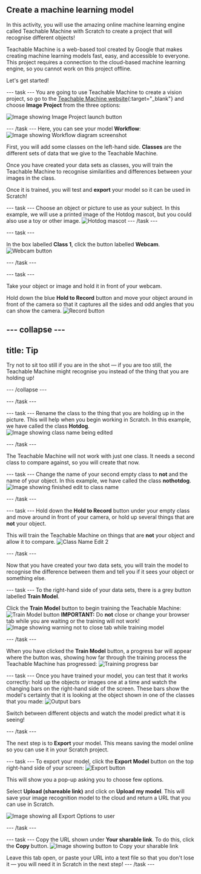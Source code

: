 ## Create a machine learning model

In this activity, you will use the amazing online machine learning engine called Teachable Machine with Scratch to create a project that will recognise different objects!

Teachable Machine is a web-based tool created by Google that makes creating machine learning models fast, easy, and accessible to everyone. This project requires a connection to the cloud-based machine learning engine, so you cannot work on this project offline.

Let's get started!


--- task ---
You are going to use Teachable Machine to create a vision project, so go to the [Teachable Machine website](https://teachablemachine.withgoogle.com/train){:target="_blank"} and choose **Image Project** from the three options:
 
![Image showing Image Project launch button](images/starter_project.png)

--- /task ---
Here, you can see your model **Workflow**:
![Image showing Workflow diagram screenshot](images/workflow.JPG)

First, you will add some classes on the left-hand side. **Classes** are the different sets of data that we give to the Teachable Machine.

Once you have created your data sets as classes, you will train the Teachable Machine to recognise similarities and differences between your images in the class.

Once it is trained, you will test and **export** your model so it can be used in Scratch!

--- task ---
Choose an object or picture to use as your subject. In this example, we will use a printed image of the Hotdog mascot, but you could also use a toy or other image.
![Hotdog mascot](images/hotdog-200x250.png)
--- /task ---

--- task ---

In the box labelled **Class 1**, click the button labelled **Webcam**.
![Webcam button](images/webcam.png)

--- /task ---

--- task ---

Take your object or image and hold it in front of your webcam.

Hold down the blue **Hold to Record** button and move your object around in front of the camera so that it captures all the sides and odd angles that you can show the camera.
![Record button](images/record.png)

--- collapse ---
---
title: Tip
---
Try not to sit too still if you are in the shot — if you are too still, the Teachable Machine might recognise you instead of the thing that you are holding up!

--- /collapse ---

--- /task ---

--- task ---
Rename the class to the thing that you are holding up in the picture. This will help when you begin working in Scratch. In this example, we have called the class **Hotdog**.
![Image showing class name being edited](images/classname.png)

--- /task ---

The Teachable Machine will not work with just one class. It needs a second class to compare against, so you will create that now.

--- task ---
Change the name of your second empty class to **not** and the name of your object. In this example, we have called the class **nothotdog**.
![Image showing finished edit to class name](images/classname2.png)

--- /task ---

--- task ---
Hold down the **Hold to Record** button under your empty class and move around in front of your camera, or hold up several things that are **not** your object.

This will train the Teachable Machine on things that are **not** your object and allow it to compare.
![Class Name Edit 2](images/classname2.png)

--- /task ---

Now that you have created your two data sets, you will train the model to recognise the difference between them and tell you if it sees your object or something else.

--- task ---
To the right-hand side of your data sets, there is a grey button labelled **Train Model**.

Click the **Train Model** button to begin training the Teachable Machine:
![Train Model button](images/trainmodel.png)
**IMPORTANT:** Do **not** close or change your browser tab while you are waiting or the training will not work!
![Image showing warning not to close tab while training model](images/trainingwarning.png)

--- /task ---

When you have clicked the **Train Model** button, a progress bar will appear where the button was, showing how far through the training process the Teachable Machine has progressed:
![Training progress bar](images/progressbar.png)

--- task ---
Once you have trained your model, you can test that it works correctly: hold up the objects or images one at a time and watch the changing bars on the right-hand side of the screen. These bars show the model's certainty that it is looking at the object shown in one of the classes that you made:
![Output bars](images/outputbar.png)

Switch between different objects and watch the model predict what it is seeing!

--- /task ---

The next step is to **Export** your model. This means saving the model online so you can use it in your Scratch project.

--- task ---
To export your model, click the **Export Model** button on the top right-hand side of your screen:
![Export button](images/exportbutton.png)

This will show you a pop-up asking you to choose few options.

Select **Upload (shareable link)** and click on **Upload my model**. This will save your image recognition model to the cloud and return a URL that you can use in Scratch.

![Image showing all Export Options to user](images/exportoptions.png)

--- /task ---

--- task ---
Copy the URL shown under **Your sharable link**. To do this, click the **Copy** button.
![Image showing button to Copy your sharable link](images/copybutton.png)

Leave this tab open, or paste your URL into a text file so that you don't lose it — you will need it in Scratch in the next step!
--- /task ---
